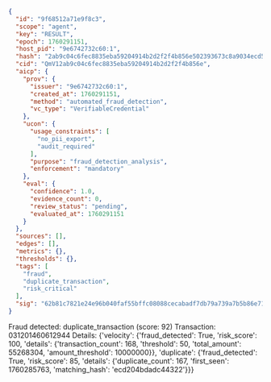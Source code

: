 ```json
{
  "id": "9f68512a71e9f8c3",
  "scope": "agent",
  "key": "RESULT",
  "epoch": 1760291151,
  "host_pid": "9e6742732c60:1",
  "hash": "2ab9c04c6fec8835eba59204914b2d2f2f4b856e502393673c8a9034ecd5751e",
  "cid": "QmV12ab9c04c6fec8835eba59204914b2d2f2f4b856e",
  "aicp": {
    "prov": {
      "issuer": "9e6742732c60:1",
      "created_at": 1760291151,
      "method": "automated_fraud_detection",
      "vc_type": "VerifiableCredential"
    },
    "ucon": {
      "usage_constraints": [
        "no_pii_export",
        "audit_required"
      ],
      "purpose": "fraud_detection_analysis",
      "enforcement": "mandatory"
    },
    "eval": {
      "confidence": 1.0,
      "evidence_count": 0,
      "review_status": "pending",
      "evaluated_at": 1760291151
    }
  },
  "sources": [],
  "edges": [],
  "metrics": {},
  "thresholds": {},
  "tags": [
    "fraud",
    "duplicate_transaction",
    "risk_critical"
  ],
  "sig": "62b81c7821e24e96b040faf55bffc08088cecabadf7db79a739a7b5b86e71d35"
}
```

Fraud detected: duplicate_transaction (score: 92)
Transaction: 031201460612944
Details: {'velocity': {'fraud_detected': True, 'risk_score': 100, 'details': {'transaction_count': 168, 'threshold': 50, 'total_amount': 55268304, 'amount_threshold': 10000000}}, 'duplicate': {'fraud_detected': True, 'risk_score': 85, 'details': {'duplicate_count': 167, 'first_seen': 1760285763, 'matching_hash': 'ecd204bdadc44322'}}}